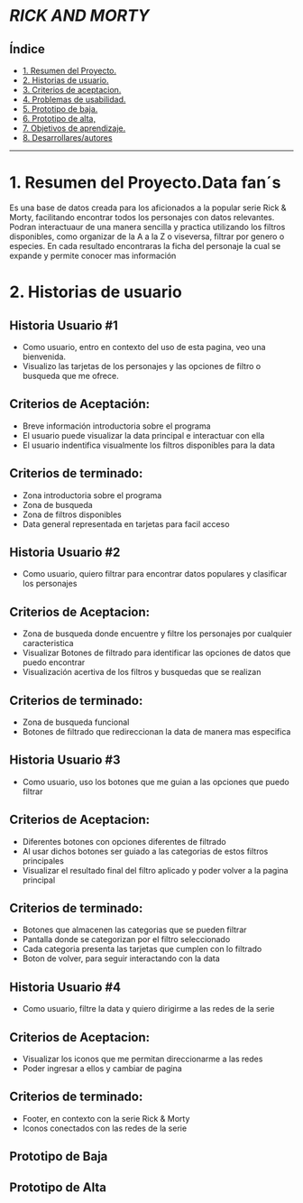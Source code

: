 

# ***RICK AND MORTY***


## Índice

* [1. Resumen del Proyecto.](#1-resumen-del-proyecto)
* [2. Historias de usuario.](#2-Historias-de-usuario)
* [3. Criterios de aceptacion.](#3-definición-del-producto)
* [4. Problemas de usabilidad.](#3-definición-del-producto)
* [5. Prototipo de baja.](#4-prototipo-final)
* [6. Prototipo de alta,](#4-prototipo-final)
* [7. Objetivos de aprendizaje.](#5-objetivos-de-aprendizaje)
* [8. Desarrollares/autores](#5-Desarrollares/autores)

***

# 1. Resumen del Proyecto.Data fan´s
Es una base de datos creada para los aficionados a la
popular serie Rick & Morty, facilitando encontrar todos los personajes con datos relevantes.
Podran interactuaur de una manera sencilla y practica utilizando los filtros disponibles, como organizar 
de la A a la Z o viseversa, filtrar por genero o especies.
En cada resultado encontraras la ficha del personaje la cual se expande y  permite conocer mas información</p>

# 2. Historias de usuario

## Historia Usuario #1
* Como usuario, entro en contexto del uso de esta pagina, veo una bienvenida.
* Visualizo las tarjetas de los personajes y las opciones de filtro o busqueda que me ofrece.
## Criterios de Aceptación:
* Breve información introductoria sobre el programa
* El usuario puede visualizar la data principal e interactuar con ella
* El usuario indentifica visualmente los filtros disponibles para la data
## Criterios de terminado:
* Zona introductoria sobre el programa
* Zona de busqueda 
* Zona de filtros disponibles
* Data general representada en tarjetas para facil acceso

## Historia Usuario #2
* Como usuario, quiero filtrar para encontrar datos populares y clasificar los personajes
## Criterios de Aceptacion:
* Zona de busqueda donde encuentre y filtre los personajes por cualquier caracteristica 
* Visualizar Botones de filtrado para identificar las opciones de datos que puedo encontrar
* Visualización acertiva de los filtros y busquedas que se realizan
## Criterios de terminado:
* Zona de busqueda funcional
* Botones de filtrado que redireccionan la data de manera mas especifica

## Historia Usuario #3
* Como usuario, uso los botones que me guian a las opciones que puedo filtrar 
## Criterios de Aceptacion:
* Diferentes botones con opciones diferentes de filtrado
* Al usar dichos botones ser guiado a las categorias de estos filtros principales
* Visualizar el resultado final del filtro aplicado y poder volver a la pagina principal
## Criterios de terminado:
* Botones que almacenen las categorias que se pueden filtrar
* Pantalla donde se categorizan por el filtro seleccionado
* Cada categoria presenta las tarjetas que cumplen con lo filtrado
* Boton de volver, para seguir interactando con la data

## Historia Usuario #4
* Como usuario, filtre la data y quiero dirigirme a las redes de la serie
## Criterios de Aceptacion:
* Visualizar los iconos que me permitan direccionarme a las redes
* Poder ingresar a ellos y  cambiar de pagina
## Criterios de terminado:
* Footer, en contexto con la serie Rick & Morty 
* Iconos conectados con las redes de la serie


## Prototipo de Baja
## Prototipo de Alta